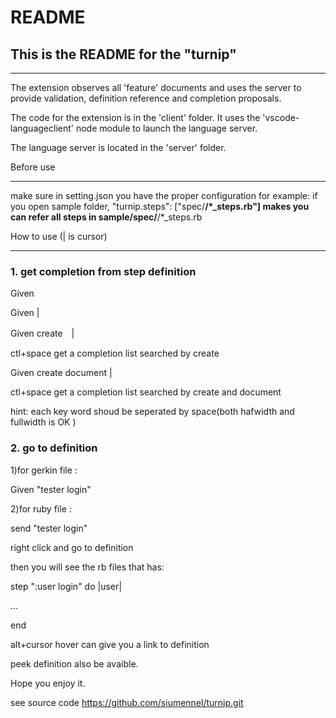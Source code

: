 # README

## This is the README for the "turnip"

-------------------
The extension observes all 'feature' documents
and uses the server to provide validation, definition reference and completion proposals.

The code for the extension is in the 'client' folder. It uses the 'vscode-languageclient' node module to launch the language server.

The language server is located in the 'server' folder.

Before use

-------------------
make sure in setting.json you have the proper configuration
for example: if you open sample folder,
"turnip.steps": ["spec/**/*_steps.rb"] 
makes you can refer all steps in  sample/spec/**/*_steps.rb

How to use (| is cursor)

-------------------

### 1. get completion from step definition

Given

Given |

Given create　|

ctl+space get a completion list searched by create

Given create document |

ctl+space get a completion list searched by create and document

hint: each key word shoud be seperated by space(both hafwidth and fullwidth is OK )

### 2. go to definition

1)for gerkin file :

Given "tester login"

2)for ruby file :

send "tester login"

right click and go to definition

then you will see the rb files that has:

step ":user login" do |user|

...

end

alt+cursor hover can give you a link to definition

peek definition also be avaible.

Hope you enjoy it.

see source code https://github.com/siumennel/turnip.git